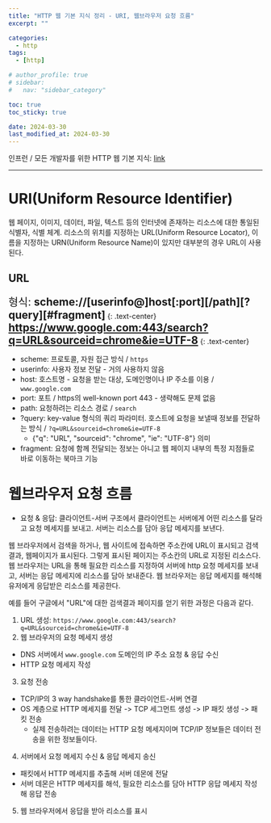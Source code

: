 ```yaml
---
title: "HTTP 웹 기본 지식 정리 - URI, 웹브라우저 요청 흐름"
excerpt: ""

categories:
  - http
tags:
  - [http]

# author_profile: true
# sidebar:
#   nav: "sidebar_category"

toc: true
toc_sticky: true

date: 2024-03-30
last_modified_at: 2024-03-30
---
```


인프런 / 모든 개발자를 위한 HTTP 웹 기본 지식: [link](https://www.inflearn.com/course/http-%EC%9B%B9-%EB%84%A4%ED%8A%B8%EC%9B%8C%ED%81%AC)

---
# URI(Uniform Resource Identifier)

웹 페이지, 이미지, 데이터, 파일, 텍스트 등의 인터넷에 존재하는 리소스에 대한 통일된 식별자, 식별 체계.
리소스의 위치를 지정하는 URL(Uniform Resource Locator), 이름을 지정하는 URN(Uniform Resource Name)이 있지만
대부분의 경우 URL이 사용된다.

## URL

<span style="font-size:150%">형식: <b>scheme://[userinfo@]host[:port][/path][?query][#fragment]</b></span>
{: .text-center}
<span style="font-size:150%"><b>https://www.google.com:443/search?q=URL&sourceid=chrome&ie=UTF-8</b></span>
{: .text-center}

* scheme: 프로토콜, 자원 접근 방식 / `https`
* userinfo: 사용자 정보 전달 - 거의 사용하지 않음
* host: 호스트명 - 요청을 받는 대상, 도메인명이나 IP 주소를 이용 / `www.google.com`
* port: 포트 / https의 well-known port 443 - 생략해도 문제 없음
* path: 요청하려는 리소스 경로 / `search`
* ?query: key-value 형식의 쿼리 파라미터. 호스트에 요청을 보낼때 정보를 전달하는 방식 / `?q=URL&sourceid=chrome&ie=UTF-8`
  * {"q": "URL", "sourceid": "chrome", "ie": "UTF-8"} 의미
* fragment: 요청에 함께 전달되는 정보는 아니고 웹 페이지 내부의 특정 지점들로 바로 이동하는 북마크 기능

# 웹브라우저 요청 흐름

* 요청 & 응답: 클라이언트-서버 구조에서 클라이언트는 서버에게 어떤 리소스를 달라고 요청 메세지를 보내고. 서버는 리소스를 담아 응답 메세지를 보낸다.

웹 브라우저에서 검색을 하거나, 웹 사이트에 접속하면 주소칸에 URL이 표시되고 검색 결과, 웹페이지가 표시된다. 그렇게 표시된 페이지는 주소칸의 URL로 지정된 리소스다.
웹 브라우저는 URL을 통해 필요한 리소스를 지정하여 서버에 http 요청 메세지를 보내고, 서버는 응답 메세지에 리소스를 담아 보내준다.
웹 브라우저는 응답 메세지를 해석해 유저에게 응답받은 리소스를 제공한다.

예를 들어 구글에서 "URL"에 대한 검색결과 페이지를 얻기 위한 과정은 다음과 같다.
1. URL 생성: `https://www.google.com:443/search?q=URL&sourceid=chrome&ie=UTF-8`
2. 웹 브라우저의 요청 메세지 생성
  * DNS 서버에서 `www.google.com` 도메인의 IP 주소 요청 & 응답 수신
  * HTTP 요청 메세지 작성
3. 요청 전송
  * TCP/IP의 3 way handshake를 통한 클라이언트-서버 연결
  * OS 계층으로 HTTP 메세지를 전달 -> TCP 세그먼트 생성 -> IP 패킷 생성 -> 패킷 전송
    * 실제 전송하려는 데이터는 HTTP 요청 메세지이며 TCP/IP 정보들은 데이터 전송을 위한 정보들이다.  
4. 서버에서 요청 메세지 수신 & 응답 메세지 송신
  * 패킷에서 HTTP 메세지를 추출해 서버 데몬에 전달
  * 서버 데몬은 HTTP 메세지를 해석, 필요한 리소스를 담아 HTTP 응답 메세지 작성해 응답 전송 
5. 웹 브라우저에서 응답을 받아 리소스를 표시 

